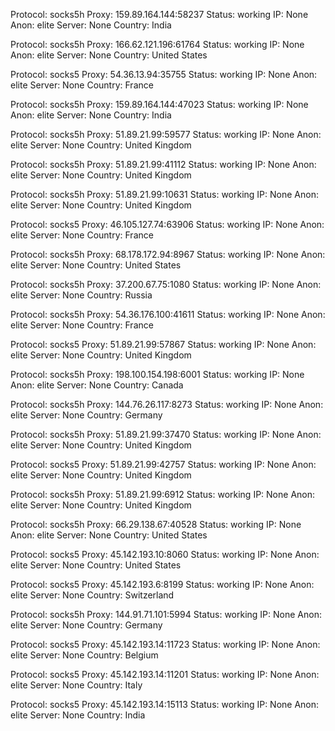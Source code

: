 Protocol: socks5h
Proxy: 159.89.164.144:58237
Status: working
IP: None
Anon: elite
Server: None
Country: India

Protocol: socks5h
Proxy: 166.62.121.196:61764
Status: working
IP: None
Anon: elite
Server: None
Country: United States

Protocol: socks5
Proxy: 54.36.13.94:35755
Status: working
IP: None
Anon: elite
Server: None
Country: France

Protocol: socks5h
Proxy: 159.89.164.144:47023
Status: working
IP: None
Anon: elite
Server: None
Country: India

Protocol: socks5h
Proxy: 51.89.21.99:59577
Status: working
IP: None
Anon: elite
Server: None
Country: United Kingdom

Protocol: socks5h
Proxy: 51.89.21.99:41112
Status: working
IP: None
Anon: elite
Server: None
Country: United Kingdom

Protocol: socks5h
Proxy: 51.89.21.99:10631
Status: working
IP: None
Anon: elite
Server: None
Country: United Kingdom

Protocol: socks5
Proxy: 46.105.127.74:63906
Status: working
IP: None
Anon: elite
Server: None
Country: France

Protocol: socks5h
Proxy: 68.178.172.94:8967
Status: working
IP: None
Anon: elite
Server: None
Country: United States

Protocol: socks5h
Proxy: 37.200.67.75:1080
Status: working
IP: None
Anon: elite
Server: None
Country: Russia

Protocol: socks5h
Proxy: 54.36.176.100:41611
Status: working
IP: None
Anon: elite
Server: None
Country: France

Protocol: socks5
Proxy: 51.89.21.99:57867
Status: working
IP: None
Anon: elite
Server: None
Country: United Kingdom

Protocol: socks5h
Proxy: 198.100.154.198:6001
Status: working
IP: None
Anon: elite
Server: None
Country: Canada

Protocol: socks5h
Proxy: 144.76.26.117:8273
Status: working
IP: None
Anon: elite
Server: None
Country: Germany

Protocol: socks5h
Proxy: 51.89.21.99:37470
Status: working
IP: None
Anon: elite
Server: None
Country: United Kingdom

Protocol: socks5
Proxy: 51.89.21.99:42757
Status: working
IP: None
Anon: elite
Server: None
Country: United Kingdom

Protocol: socks5h
Proxy: 51.89.21.99:6912
Status: working
IP: None
Anon: elite
Server: None
Country: United Kingdom

Protocol: socks5h
Proxy: 66.29.138.67:40528
Status: working
IP: None
Anon: elite
Server: None
Country: United States

Protocol: socks5
Proxy: 45.142.193.10:8060
Status: working
IP: None
Anon: elite
Server: None
Country: United States

Protocol: socks5
Proxy: 45.142.193.6:8199
Status: working
IP: None
Anon: elite
Server: None
Country: Switzerland

Protocol: socks5h
Proxy: 144.91.71.101:5994
Status: working
IP: None
Anon: elite
Server: None
Country: Germany

Protocol: socks5
Proxy: 45.142.193.14:11723
Status: working
IP: None
Anon: elite
Server: None
Country: Belgium

Protocol: socks5
Proxy: 45.142.193.14:11201
Status: working
IP: None
Anon: elite
Server: None
Country: Italy

Protocol: socks5
Proxy: 45.142.193.14:15113
Status: working
IP: None
Anon: elite
Server: None
Country: India

